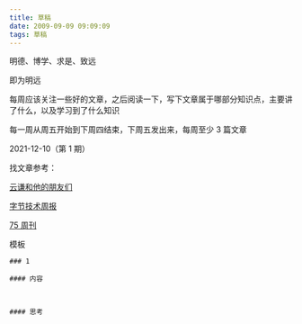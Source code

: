 ```yaml
---
title: 草稿
date: 2009-09-09 09:09:09
tags: 草稿
---
```


明德、博学、求是、致远

即为明远

每周应该关注一些好的文章，之后阅读一下，写下文章属于哪部分知识点，主要讲了什么，以及学习到了什么知识

每一周从周五开始到下周四结束，下周五发出来，每周至少 3 篇文章

2021-12-10（第 1 期）

找文章参考：

[云谦和他的朋友们](https://mp.weixin.qq.com/mp/appmsgalbum?__biz=MjM5NDgyODI4MQ==&action=getalbum&album_id=1862545371797749761&scene=173&subscene=93&sessionid=1640575833&enterid=1640575860&from_msgid=2247484441&from_itemidx=1&count=3&nolastread=1#wechat_redirect)

[字节技术周报](https://mp.weixin.qq.com/mp/appmsgalbum?__biz=Mzg2ODQ1OTExOA==&action=getalbum&album_id=1706105889872527361&scene=173&subscene=93&sessionid=1640575987&enterid=1640576052&from_msgid=2247495702&from_itemidx=1&count=3&nolastread=1#wechat_redirect)

[75 周刊](https://mp.weixin.qq.com/mp/appmsgalbum?__biz=Mzg4MTYwMzY1Mw==&action=getalbum&album_id=1899297601078771727&scene=173&subscene=93&sessionid=1640575987&enterid=1640576130&from_msgid=2247501344&from_itemidx=1&count=3&nolastread=1#wechat_redirect)

模板

```
### 1

#### 内容



#### 思考



```
